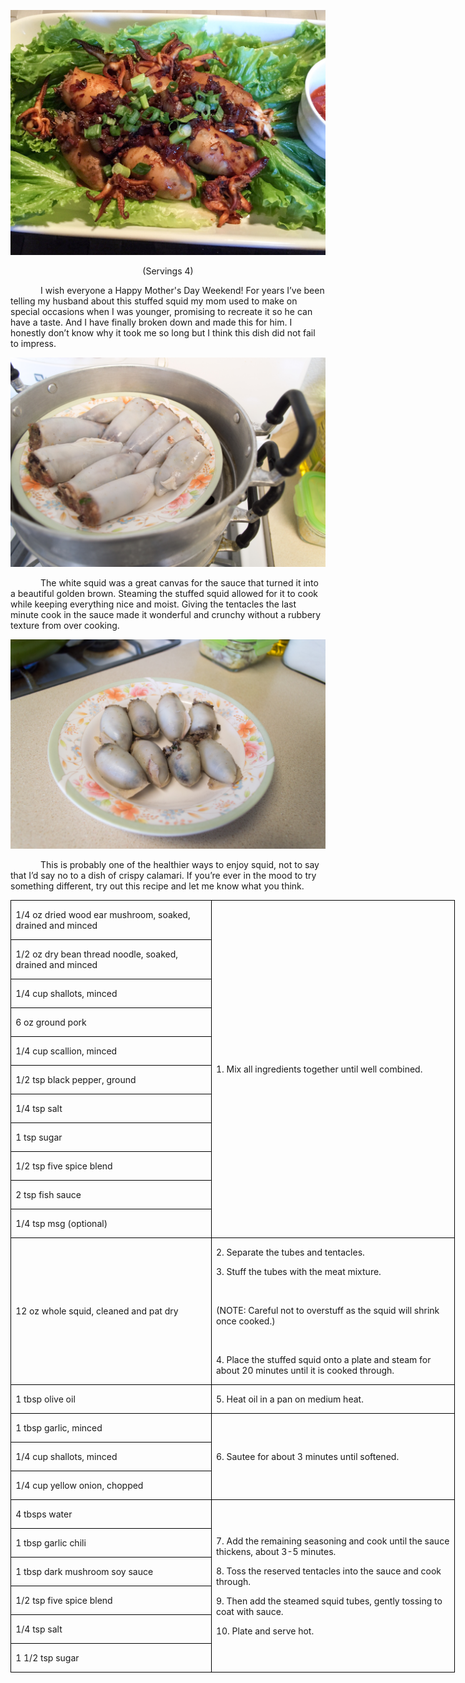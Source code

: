 ![](assets/images/2016/02/20150927-IMG_5962.jpg)
<p align=center style='text-align:center'><span>(Servings 4)</span></p>

<p style='text-indent:.5in'><span>I wish everyone a Happy Mother's Day Weekend! For
years I’ve been telling my husband about this stuffed squid my mom used to make
on special occasions when I was younger, promising to recreate it so he can
have a taste. And I have finally broken down and made this for him. I honestly
don’t know why it took me so long but I think this dish did not fail to
impress.</span></p>

![](assets/images/2016/02/20150927-DSC_4356.jpg)

<p style='text-indent:.5in'><span>The
white squid was a great canvas for the sauce that turned it into a beautiful
golden brown. Steaming the stuffed squid allowed for it to cook while keeping
everything nice and moist. Giving the tentacles the last minute cook in the
sauce made it wonderful and crunchy without a rubbery texture from over
cooking. </span></p>

![](assets/images/2016/02/20150927-DSC_4374.jpg)

<p style='text-indent:.5in'><span>This
is probably one of the healthier ways to enjoy squid, not to say that I’d say
no to a dish of crispy calamari. If you’re ever in the mood to try something
different, try out this recipe and let me know what you think.</span></p>

<table class=MsoTableGrid border=1 cellspacing=0 cellpadding=0 width=533
 style='width:533.15pt;border-collapse:collapse;border:none'>
 <tr style='height:25.5pt'>
  <td width=239 style='width:239.4pt;border:solid windowtext 1.0pt;padding:
  0in 5.4pt 0in 5.4pt;height:25.5pt'>
  <p><span>1/4 oz dried wood ear
  mushroom, soaked, drained and minced</span></p>
  </td>
  <td width=294 rowspan=11 style='width:293.75pt;border:solid windowtext 1.0pt;
  border-left:none;padding:0in 5.4pt 0in 5.4pt;height:25.5pt'>
  <p><span>1. Mix all ingredients
  together until well combined.</span></p>
  </td>
 </tr>
 <tr style='height:22.9pt'>
  <td width=239 style='width:239.4pt;border:solid windowtext 1.0pt;border-top:
  none;padding:0in 5.4pt 0in 5.4pt;height:22.9pt'>
  <p><span>1/2 oz dry bean thread
  noodle, soaked, drained and minced</span></p>
  </td>
 </tr>
 <tr style='height:22.9pt'>
  <td width=239 style='width:239.4pt;border:solid windowtext 1.0pt;border-top:
  none;padding:0in 5.4pt 0in 5.4pt;height:22.9pt'>
  <p><span>1/4 cup shallots, minced</span></p>
  </td>
 </tr>
 <tr style='height:22.9pt'>
  <td width=239 style='width:239.4pt;border:solid windowtext 1.0pt;border-top:
  none;padding:0in 5.4pt 0in 5.4pt;height:22.9pt'>
  <p><span>6 oz ground pork</span></p>
  </td>
 </tr>
 <tr style='height:22.9pt'>
  <td width=239 style='width:239.4pt;border:solid windowtext 1.0pt;border-top:
  none;padding:0in 5.4pt 0in 5.4pt;height:22.9pt'>
  <p><span>1/4 cup scallion, minced</span></p>
  </td>
 </tr>
 <tr style='height:22.9pt'>
  <td width=239 style='width:239.4pt;border:solid windowtext 1.0pt;border-top:
  none;padding:0in 5.4pt 0in 5.4pt;height:22.9pt'>
  <p><span>1/2 tsp black pepper,
  ground</span></p>
  </td>
 </tr>
 <tr style='height:22.9pt'>
  <td width=239 style='width:239.4pt;border:solid windowtext 1.0pt;border-top:
  none;padding:0in 5.4pt 0in 5.4pt;height:22.9pt'>
  <p><span>1/4 tsp salt</span></p>
  </td>
 </tr>
 <tr style='height:22.9pt'>
  <td width=239 style='width:239.4pt;border:solid windowtext 1.0pt;border-top:
  none;padding:0in 5.4pt 0in 5.4pt;height:22.9pt'>
  <p><span>1 tsp sugar</span></p>
  </td>
 </tr>
 <tr style='height:22.9pt'>
  <td width=239 style='width:239.4pt;border:solid windowtext 1.0pt;border-top:
  none;padding:0in 5.4pt 0in 5.4pt;height:22.9pt'>
  <p><span>1/2 tsp five spice blend</span></p>
  </td>
 </tr>
 <tr style='height:22.9pt'>
  <td width=239 style='width:239.4pt;border:solid windowtext 1.0pt;border-top:
  none;padding:0in 5.4pt 0in 5.4pt;height:22.9pt'>
  <p><span>2 tsp fish sauce</span></p>
  </td>
 </tr>
 <tr style='height:22.9pt'>
  <td width=239 style='width:239.4pt;border:solid windowtext 1.0pt;border-top:
  none;padding:0in 5.4pt 0in 5.4pt;height:22.9pt'>
  <p><span>1/4 tsp msg (optional)</span></p>
  </td>
 </tr>
 <tr style='height:22.9pt'>
  <td width=239 style='width:239.4pt;border:solid windowtext 1.0pt;border-top:
  none;padding:0in 5.4pt 0in 5.4pt;height:22.9pt'>
  <p><span>12 oz whole squid, cleaned
  and pat dry</span></p>
  </td>
  <td width=294 style='width:293.75pt;border-top:none;border-left:none;
  border-bottom:solid windowtext 1.0pt;border-right:solid windowtext 1.0pt;
  padding:0in 5.4pt 0in 5.4pt;height:22.9pt'>
  <p><span>2. Separate the tubes and
  tentacles.</span></p>
  <p><span>3. Stuff the tubes with
  the meat mixture.</span></p>
  <p><span>&nbsp;</span></p>
  <p><span>(NOTE: Careful not to
  overstuff as the squid will shrink once cooked.)</span></p>
  <p><span>&nbsp;</span></p>
  <p><span>4. Place the stuffed squid
  onto a plate and steam for about 20 minutes until it is cooked through.</span></p>
  </td>
 </tr>
 <tr style='height:22.9pt'>
  <td width=239 style='width:239.4pt;border:solid windowtext 1.0pt;border-top:
  none;padding:0in 5.4pt 0in 5.4pt;height:22.9pt'>
  <p><span>1 tbsp olive oil</span></p>
  </td>
  <td width=294 style='width:293.75pt;border-top:none;border-left:none;
  border-bottom:solid windowtext 1.0pt;border-right:solid windowtext 1.0pt;
  padding:0in 5.4pt 0in 5.4pt;height:22.9pt'>
  <p><span>5. Heat oil in a pan on
  medium heat.</span></p>
  </td>
 </tr>
 <tr style='height:22.9pt'>
  <td width=239 style='width:239.4pt;border:solid windowtext 1.0pt;border-top:
  none;padding:0in 5.4pt 0in 5.4pt;height:22.9pt'>
  <p><span>1 tbsp garlic, minced</span></p>
  </td>
  <td width=294 rowspan=3 style='width:293.75pt;border-top:none;border-left:
  none;border-bottom:solid windowtext 1.0pt;border-right:solid windowtext 1.0pt;
  padding:0in 5.4pt 0in 5.4pt;height:22.9pt'>
  <p><span>6. Sautee for about 3
  minutes until softened.</span></p>
  </td>
 </tr>
 <tr style='height:22.9pt'>
  <td width=239 style='width:239.4pt;border:solid windowtext 1.0pt;border-top:
  none;padding:0in 5.4pt 0in 5.4pt;height:22.9pt'>
  <p><span>1/4 cup shallots, minced</span></p>
  </td>
 </tr>
 <tr style='height:22.9pt'>
  <td width=239 style='width:239.4pt;border:solid windowtext 1.0pt;border-top:
  none;padding:0in 5.4pt 0in 5.4pt;height:22.9pt'>
  <p><span>1/4 cup yellow onion,
  chopped</span></p>
  </td>
 </tr>
 <tr style='height:22.9pt'>
  <td width=239 style='width:239.4pt;border:solid windowtext 1.0pt;border-top:
  none;padding:0in 5.4pt 0in 5.4pt;height:22.9pt'>
  <p><span>4 tbsps water</span></p>
  </td>
  <td width=294 rowspan=6 style='width:293.75pt;border-top:none;border-left:
  none;border-bottom:solid windowtext 1.0pt;border-right:solid windowtext 1.0pt;
  padding:0in 5.4pt 0in 5.4pt;height:22.9pt'>
  <p><span>7. Add the remaining
  seasoning and cook until the sauce thickens, about 3-5 minutes.</span></p>
  <p><span>8. Toss the reserved tentacles
  into the sauce and cook through.</span></p>
  <p><span>9. Then add the steamed
  squid tubes, gently tossing to coat with sauce.</span></p>
  <p><span>10. Plate and serve hot.</span></p>
  </td>
 </tr>
 <tr style='height:22.9pt'>
  <td width=239 style='width:239.4pt;border:solid windowtext 1.0pt;border-top:
  none;padding:0in 5.4pt 0in 5.4pt;height:22.9pt'>
  <p><span>1 tbsp garlic chili</span></p>
  </td>
 </tr>
 <tr style='height:22.9pt'>
  <td width=239 style='width:239.4pt;border:solid windowtext 1.0pt;border-top:
  none;padding:0in 5.4pt 0in 5.4pt;height:22.9pt'>
  <p><span>1 tbsp dark mushroom soy
  sauce</span></p>
  </td>
 </tr>
 <tr style='height:22.9pt'>
  <td width=239 style='width:239.4pt;border:solid windowtext 1.0pt;border-top:
  none;padding:0in 5.4pt 0in 5.4pt;height:22.9pt'>
  <p><span>1/2 tsp five spice blend</span></p>
  </td>
 </tr>
 <tr style='height:22.9pt'>
  <td width=239 style='width:239.4pt;border:solid windowtext 1.0pt;border-top:
  none;padding:0in 5.4pt 0in 5.4pt;height:22.9pt'>
  <p><span>1/4 tsp salt</span></p>
  </td>
 </tr>
 <tr style='height:22.9pt'>
  <td width=239 style='width:239.4pt;border:solid windowtext 1.0pt;border-top:
  none;padding:0in 5.4pt 0in 5.4pt;height:22.9pt'>
  <p><span>1 1/2 tsp sugar</span></p>
  </td>
 </tr>
</table>